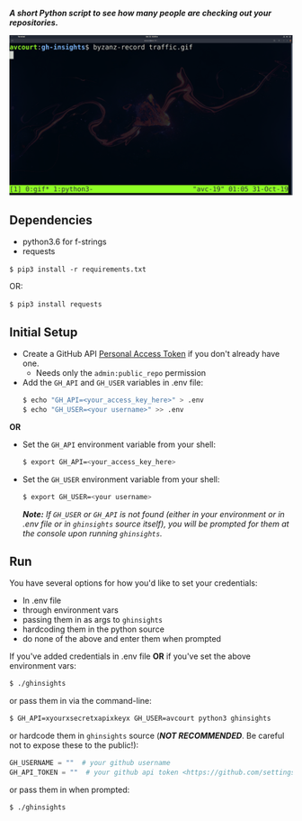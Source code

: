***A short Python script to see how many people are checking out your repositories.***

![Repo Traffic](screenshot.gif)


## Dependencies

- python3.6 for f-strings
- requests

`$ pip3 install -r requirements.txt`

OR:

`$ pip3 install requests`

## Initial Setup
- Create a GitHub API [Personal Access Token](
  https://github.com/settings/tokens) if you don't already have one.
  - Needs only the `admin:public_repo` permission
- Add the `GH_API` and `GH_USER` variables in .env file:
  ```bash
  $ echo "GH_API=<your_access_key_here>" > .env
  $ echo "GH_USER=<your username>" >> .env
  ```

**OR**

- Set the `GH_API` environment variable from your shell:
  ```bash
  $ export GH_API=<your_access_key_here>
  ```
- Set the `GH_USER` environment variable from your shell:
  ```bash
  $ export GH_USER=<your username>
  ```

  ***Note:** If `GH_USER` or `GH_API` is not found (either in your environment or in .env file or in `ghinsights` source itself), you will be prompted for them at the console upon running `ghinsights`.*

## Run

You have several options for how you'd like to set your credentials:
  - In .env file
  - through environment vars
  - passing them in as args to `ghinsights`
  - hardcoding them in the python source
  - do none of the above and enter them when prompted

If you've added credentials in .env file **OR** if you've set the above environment vars:
```bash
$ ./ghinsights
```
or pass them in via the command-line:
```bash
$ GH_API=xyourxsecretxapixkeyx GH_USER=avcourt python3 ghinsights
```  
or hardcode them in `ghinsights` source (***NOT RECOMMENDED***. Be careful not to expose these to the public!):
```python
GH_USERNAME = ""  # your github username
GH_API_TOKEN = ""  # your github api token <https://github.com/settings/tokens>
```
or pass them in when prompted:
```bash
$ ./ghinsights
```
